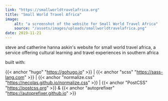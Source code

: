 ```yaml
---
link: "https://smallworldtravelafrica.org"
title: "Small World Travel Africa"
image:
    alt: "a screenshot of the website for Small World Travel Africa"
    source: "/assets/images/uploads/smallworldtravelafrica.png"
date: 2019-11-21
---
```


steve and catherine hanna askin's website for small world travel africa, a service offering cultural learning and travel experiences in southern africa

built with:

{{< anchor "hugo" "https://gohugo.io" >}} | {{< anchor "scss" "https://sass-lang.com" >}} | {{< anchor "normalize.css" "https://necolas.github.io/normalize.css" >}} | {{< anchor "PostCSS" "https://postcss.org" >}}  & {{< anchor "autoprefixer" "https://autoprefixer.github.io" >}}

<!--more-->